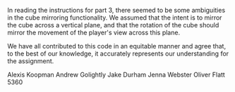 In reading the instructions for part 3, there seemed to be some ambiguities in the cube mirroring functionality.
We assumed that the intent is to mirror the cube across a vertical plane, and that the rotation of the cube should mirror the movement of the player's view across this plane.

We have all contributed to this code in an equitable manner and agree that, to the best
of our knowledge, it accurately represents our understanding for the assignment. 

Alexis Koopman
Andrew Golightly
Jake Durham
Jenna Webster
Oliver Flatt
5360